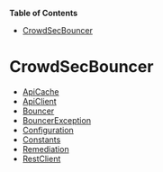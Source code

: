 <!-- START doctoc generated TOC please keep comment here to allow auto update -->
<!-- DON'T EDIT THIS SECTION, INSTEAD RE-RUN doctoc TO UPDATE -->
**Table of Contents**

- [CrowdSecBouncer](#crowdsecbouncer)

<!-- END doctoc generated TOC please keep comment here to allow auto update -->

# CrowdSecBouncer

* [ApiCache](ApiCache.md) 
* [ApiClient](ApiClient.md) 
* [Bouncer](Bouncer.md) 
* [BouncerException](BouncerException.md) 
* [Configuration](Configuration.md) 
* [Constants](Constants.md) 
* [Remediation](Remediation.md) 
* [RestClient](RestClient.md) 
